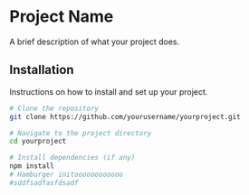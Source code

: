 # Project Name

A brief description of what your project does.

## Installation

Instructions on how to install and set up your project.

```bash
# Clone the repository
git clone https://github.com/yourusername/yourproject.git

# Navigate to the project directory
cd yourproject

# Install dependencies (if any)
npm install
# Hamburger initoooooooooooo
#sddfsadfasfdsadf